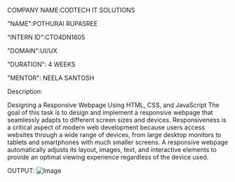 COMPANY NAME:CODTECH IT SOLUTIONS

"NAME":POTHURAI RUPASREE

"INTERN ID":CTO4DN1605

"DOMAIN":UI/UX

"DURATION": 4 WEEKS

"MENTOR": NEELA SANTOSH

Description:

Designing a Responsive Webpage Using HTML, CSS, and JavaScript
The goal of this task is to design and implement a responsive webpage that seamlessly adapts to different screen sizes and devices. Responsiveness is a critical aspect of modern web development because users access websites through a wide range of devices, from large desktop monitors to tablets and smartphones with much smaller screens. A responsive webpage automatically adjusts its layout, images, text, and interactive elements to provide an optimal viewing experience regardless of the device used.


OUTPUT:
![Image](https://github.com/user-attachments/assets/b986367c-a94d-471a-9f72-072d27348e63)
